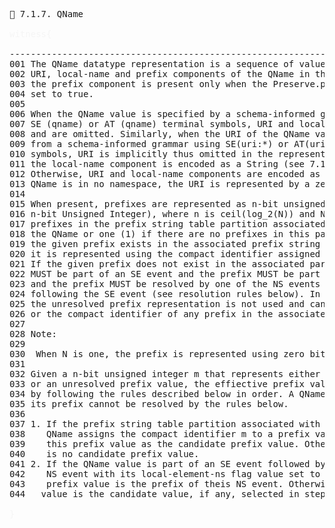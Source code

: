 <pre>
📎 7.1.7. QName

<span style="color: rgb(245,245,245);">witness{</span>

--------------------------------------------------------------------------------
001 The QName datatype representation is a sequence of values representing the
002 URI, local-name and prefix components of the QName in theat order, where
003 the prefix component is present only when the Preserve.prefixes option is
004 set to true.
005
006 When the QName value is specified by a schema-informed grammar using the
007 SE (qname) or AT (qname) terminal symbols, URI and local-name are implicit
008 and are omitted. Similarly, when the URI of the QName value is derived 
009 from a schema-informed grammar using SE(uri:*) or AT(uri:*) terminal
010 symbols, URI is implicitly thus omitted in the representation, and only
011 the local-name component is encoded as a String (see 7.1.10 String).
012 Otherwise, URI and local-name components are encoded as Strings. If the
013 QName is in no namespace, the URI is represented by a zero length String.
014
015 When present, prefixes are represented as n-bit unsigned integers (7.1.9
016 n-bit Unsigned Integer), where n is ceil(log_2(N)) and N is the number of
017 prefixes in the prefix string table partition associated with the URI of
018 the QName or one (1) if there are no prefixes in this partition. If
019 the given prefix exists in the associated prefix string table partition,
020 it is represented using the compact identifier assigned by the partition.
021 If the given prefix does not exist in the associated partition, the QName
022 MUST be part of an SE event and the prefix MUST be part of an SE Event
023 and the prefix MUST be resolved by one of the NS events immediately 
024 following the SE event (see resolution rules below). In this case,
025 the unresolved prefix representation is not used and can be zero (0)
026 or the compact identifier of any prefix in the associated partition.
027
028 Note:
029
030  When N is one, the prefix is represented using zero bits (i.e. omitted).
031
032 Given a n-bit unsigned integer m that represents either the prefix value
033 or an unresolved prefix value, the effiective prefix value is determined
034 by following the rules described below in order. A QName is in error if
035 its prefix cannot be resolved by the rules below.
036
037 1. If the prefix string table partition associated with the URI of the
038    QName assigns the compact identifier m to a prefix value, select
039    this prefix value as the candidate prefix value. Otherwise, there
040    is no candidate prefix value.
041 2. If the QName value is part of an SE event followed by an associated
042    NS event with its local-element-ns flag value set to true, the
043    prefix value is the prefix of theis NS event. Otherwise, the prefix
044   value is the candidate value, if any, selected in step 1 above.

<span style="color: rgb(245,245,245);">}</span>

</pre>


